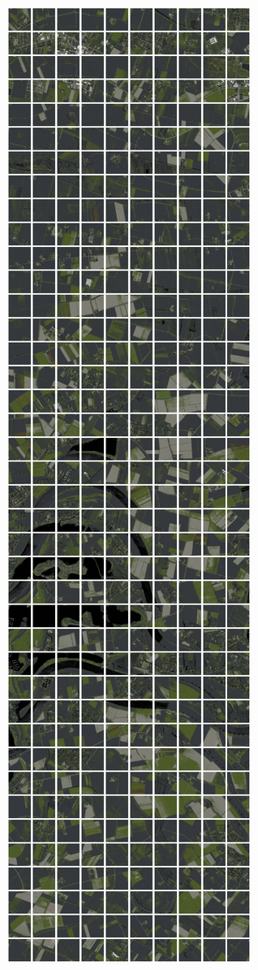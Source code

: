 <html>
<div>
<img src="https://github.com/HakkaTjakka/NL_TILE_MAP/blob/main/18/623/-1039/r.6230.-10390.png" height="44" width="44">
<img src="https://github.com/HakkaTjakka/NL_TILE_MAP/blob/main/18/623/-1039/r.6231.-10390.png" height="44" width="44">
<img src="https://github.com/HakkaTjakka/NL_TILE_MAP/blob/main/18/623/-1039/r.6232.-10390.png" height="44" width="44">
<img src="https://github.com/HakkaTjakka/NL_TILE_MAP/blob/main/18/623/-1039/r.6233.-10390.png" height="44" width="44">
<img src="https://github.com/HakkaTjakka/NL_TILE_MAP/blob/main/18/623/-1039/r.6234.-10390.png" height="44" width="44">
<img src="https://github.com/HakkaTjakka/NL_TILE_MAP/blob/main/18/623/-1039/r.6235.-10390.png" height="44" width="44">
<img src="https://github.com/HakkaTjakka/NL_TILE_MAP/blob/main/18/623/-1039/r.6236.-10390.png" height="44" width="44">
<img src="https://github.com/HakkaTjakka/NL_TILE_MAP/blob/main/18/623/-1039/r.6237.-10390.png" height="44" width="44">
<img src="https://github.com/HakkaTjakka/NL_TILE_MAP/blob/main/18/623/-1039/r.6238.-10390.png" height="44" width="44">
<img src="https://github.com/HakkaTjakka/NL_TILE_MAP/blob/main/18/623/-1039/r.6239.-10390.png" height="44" width="44">
<img src="https://github.com/HakkaTjakka/NL_TILE_MAP/blob/main/18/624/-1039/r.6240.-10390.png" height="44" width="44">
<img src="https://github.com/HakkaTjakka/NL_TILE_MAP/blob/main/18/624/-1039/r.6241.-10390.png" height="44" width="44">
<img src="https://github.com/HakkaTjakka/NL_TILE_MAP/blob/main/18/624/-1039/r.6242.-10390.png" height="44" width="44">
<img src="https://github.com/HakkaTjakka/NL_TILE_MAP/blob/main/18/624/-1039/r.6243.-10390.png" height="44" width="44">
<img src="https://github.com/HakkaTjakka/NL_TILE_MAP/blob/main/18/624/-1039/r.6244.-10390.png" height="44" width="44">
<img src="https://github.com/HakkaTjakka/NL_TILE_MAP/blob/main/18/624/-1039/r.6245.-10390.png" height="44" width="44">
<img src="https://github.com/HakkaTjakka/NL_TILE_MAP/blob/main/18/624/-1039/r.6246.-10390.png" height="44" width="44">
<img src="https://github.com/HakkaTjakka/NL_TILE_MAP/blob/main/18/624/-1039/r.6247.-10390.png" height="44" width="44">
<img src="https://github.com/HakkaTjakka/NL_TILE_MAP/blob/main/18/624/-1039/r.6248.-10390.png" height="44" width="44">
<img src="https://github.com/HakkaTjakka/NL_TILE_MAP/blob/main/18/624/-1039/r.6249.-10390.png" height="44" width="44">
<br>
<img src="https://github.com/HakkaTjakka/NL_TILE_MAP/blob/main/18/623/-1039/r.6230.-10389.png" height="44" width="44">
<img src="https://github.com/HakkaTjakka/NL_TILE_MAP/blob/main/18/623/-1039/r.6231.-10389.png" height="44" width="44">
<img src="https://github.com/HakkaTjakka/NL_TILE_MAP/blob/main/18/623/-1039/r.6232.-10389.png" height="44" width="44">
<img src="https://github.com/HakkaTjakka/NL_TILE_MAP/blob/main/18/623/-1039/r.6233.-10389.png" height="44" width="44">
<img src="https://github.com/HakkaTjakka/NL_TILE_MAP/blob/main/18/623/-1039/r.6234.-10389.png" height="44" width="44">
<img src="https://github.com/HakkaTjakka/NL_TILE_MAP/blob/main/18/623/-1039/r.6235.-10389.png" height="44" width="44">
<img src="https://github.com/HakkaTjakka/NL_TILE_MAP/blob/main/18/623/-1039/r.6236.-10389.png" height="44" width="44">
<img src="https://github.com/HakkaTjakka/NL_TILE_MAP/blob/main/18/623/-1039/r.6237.-10389.png" height="44" width="44">
<img src="https://github.com/HakkaTjakka/NL_TILE_MAP/blob/main/18/623/-1039/r.6238.-10389.png" height="44" width="44">
<img src="https://github.com/HakkaTjakka/NL_TILE_MAP/blob/main/18/623/-1039/r.6239.-10389.png" height="44" width="44">
<img src="https://github.com/HakkaTjakka/NL_TILE_MAP/blob/main/18/624/-1039/r.6240.-10389.png" height="44" width="44">
<img src="https://github.com/HakkaTjakka/NL_TILE_MAP/blob/main/18/624/-1039/r.6241.-10389.png" height="44" width="44">
<img src="https://github.com/HakkaTjakka/NL_TILE_MAP/blob/main/18/624/-1039/r.6242.-10389.png" height="44" width="44">
<img src="https://github.com/HakkaTjakka/NL_TILE_MAP/blob/main/18/624/-1039/r.6243.-10389.png" height="44" width="44">
<img src="https://github.com/HakkaTjakka/NL_TILE_MAP/blob/main/18/624/-1039/r.6244.-10389.png" height="44" width="44">
<img src="https://github.com/HakkaTjakka/NL_TILE_MAP/blob/main/18/624/-1039/r.6245.-10389.png" height="44" width="44">
<img src="https://github.com/HakkaTjakka/NL_TILE_MAP/blob/main/18/624/-1039/r.6246.-10389.png" height="44" width="44">
<img src="https://github.com/HakkaTjakka/NL_TILE_MAP/blob/main/18/624/-1039/r.6247.-10389.png" height="44" width="44">
<img src="https://github.com/HakkaTjakka/NL_TILE_MAP/blob/main/18/624/-1039/r.6248.-10389.png" height="44" width="44">
<img src="https://github.com/HakkaTjakka/NL_TILE_MAP/blob/main/18/624/-1039/r.6249.-10389.png" height="44" width="44">
<br>
<img src="https://github.com/HakkaTjakka/NL_TILE_MAP/blob/main/18/623/-1039/r.6230.-10388.png" height="44" width="44">
<img src="https://github.com/HakkaTjakka/NL_TILE_MAP/blob/main/18/623/-1039/r.6231.-10388.png" height="44" width="44">
<img src="https://github.com/HakkaTjakka/NL_TILE_MAP/blob/main/18/623/-1039/r.6232.-10388.png" height="44" width="44">
<img src="https://github.com/HakkaTjakka/NL_TILE_MAP/blob/main/18/623/-1039/r.6233.-10388.png" height="44" width="44">
<img src="https://github.com/HakkaTjakka/NL_TILE_MAP/blob/main/18/623/-1039/r.6234.-10388.png" height="44" width="44">
<img src="https://github.com/HakkaTjakka/NL_TILE_MAP/blob/main/18/623/-1039/r.6235.-10388.png" height="44" width="44">
<img src="https://github.com/HakkaTjakka/NL_TILE_MAP/blob/main/18/623/-1039/r.6236.-10388.png" height="44" width="44">
<img src="https://github.com/HakkaTjakka/NL_TILE_MAP/blob/main/18/623/-1039/r.6237.-10388.png" height="44" width="44">
<img src="https://github.com/HakkaTjakka/NL_TILE_MAP/blob/main/18/623/-1039/r.6238.-10388.png" height="44" width="44">
<img src="https://github.com/HakkaTjakka/NL_TILE_MAP/blob/main/18/623/-1039/r.6239.-10388.png" height="44" width="44">
<img src="https://github.com/HakkaTjakka/NL_TILE_MAP/blob/main/18/624/-1039/r.6240.-10388.png" height="44" width="44">
<img src="https://github.com/HakkaTjakka/NL_TILE_MAP/blob/main/18/624/-1039/r.6241.-10388.png" height="44" width="44">
<img src="https://github.com/HakkaTjakka/NL_TILE_MAP/blob/main/18/624/-1039/r.6242.-10388.png" height="44" width="44">
<img src="https://github.com/HakkaTjakka/NL_TILE_MAP/blob/main/18/624/-1039/r.6243.-10388.png" height="44" width="44">
<img src="https://github.com/HakkaTjakka/NL_TILE_MAP/blob/main/18/624/-1039/r.6244.-10388.png" height="44" width="44">
<img src="https://github.com/HakkaTjakka/NL_TILE_MAP/blob/main/18/624/-1039/r.6245.-10388.png" height="44" width="44">
<img src="https://github.com/HakkaTjakka/NL_TILE_MAP/blob/main/18/624/-1039/r.6246.-10388.png" height="44" width="44">
<img src="https://github.com/HakkaTjakka/NL_TILE_MAP/blob/main/18/624/-1039/r.6247.-10388.png" height="44" width="44">
<img src="https://github.com/HakkaTjakka/NL_TILE_MAP/blob/main/18/624/-1039/r.6248.-10388.png" height="44" width="44">
<img src="https://github.com/HakkaTjakka/NL_TILE_MAP/blob/main/18/624/-1039/r.6249.-10388.png" height="44" width="44">
<br>
<img src="https://github.com/HakkaTjakka/NL_TILE_MAP/blob/main/18/623/-1039/r.6230.-10387.png" height="44" width="44">
<img src="https://github.com/HakkaTjakka/NL_TILE_MAP/blob/main/18/623/-1039/r.6231.-10387.png" height="44" width="44">
<img src="https://github.com/HakkaTjakka/NL_TILE_MAP/blob/main/18/623/-1039/r.6232.-10387.png" height="44" width="44">
<img src="https://github.com/HakkaTjakka/NL_TILE_MAP/blob/main/18/623/-1039/r.6233.-10387.png" height="44" width="44">
<img src="https://github.com/HakkaTjakka/NL_TILE_MAP/blob/main/18/623/-1039/r.6234.-10387.png" height="44" width="44">
<img src="https://github.com/HakkaTjakka/NL_TILE_MAP/blob/main/18/623/-1039/r.6235.-10387.png" height="44" width="44">
<img src="https://github.com/HakkaTjakka/NL_TILE_MAP/blob/main/18/623/-1039/r.6236.-10387.png" height="44" width="44">
<img src="https://github.com/HakkaTjakka/NL_TILE_MAP/blob/main/18/623/-1039/r.6237.-10387.png" height="44" width="44">
<img src="https://github.com/HakkaTjakka/NL_TILE_MAP/blob/main/18/623/-1039/r.6238.-10387.png" height="44" width="44">
<img src="https://github.com/HakkaTjakka/NL_TILE_MAP/blob/main/18/623/-1039/r.6239.-10387.png" height="44" width="44">
<img src="https://github.com/HakkaTjakka/NL_TILE_MAP/blob/main/18/624/-1039/r.6240.-10387.png" height="44" width="44">
<img src="https://github.com/HakkaTjakka/NL_TILE_MAP/blob/main/18/624/-1039/r.6241.-10387.png" height="44" width="44">
<img src="https://github.com/HakkaTjakka/NL_TILE_MAP/blob/main/18/624/-1039/r.6242.-10387.png" height="44" width="44">
<img src="https://github.com/HakkaTjakka/NL_TILE_MAP/blob/main/18/624/-1039/r.6243.-10387.png" height="44" width="44">
<img src="https://github.com/HakkaTjakka/NL_TILE_MAP/blob/main/18/624/-1039/r.6244.-10387.png" height="44" width="44">
<img src="https://github.com/HakkaTjakka/NL_TILE_MAP/blob/main/18/624/-1039/r.6245.-10387.png" height="44" width="44">
<img src="https://github.com/HakkaTjakka/NL_TILE_MAP/blob/main/18/624/-1039/r.6246.-10387.png" height="44" width="44">
<img src="https://github.com/HakkaTjakka/NL_TILE_MAP/blob/main/18/624/-1039/r.6247.-10387.png" height="44" width="44">
<img src="https://github.com/HakkaTjakka/NL_TILE_MAP/blob/main/18/624/-1039/r.6248.-10387.png" height="44" width="44">
<img src="https://github.com/HakkaTjakka/NL_TILE_MAP/blob/main/18/624/-1039/r.6249.-10387.png" height="44" width="44">
<br>
<img src="https://github.com/HakkaTjakka/NL_TILE_MAP/blob/main/18/623/-1039/r.6230.-10386.png" height="44" width="44">
<img src="https://github.com/HakkaTjakka/NL_TILE_MAP/blob/main/18/623/-1039/r.6231.-10386.png" height="44" width="44">
<img src="https://github.com/HakkaTjakka/NL_TILE_MAP/blob/main/18/623/-1039/r.6232.-10386.png" height="44" width="44">
<img src="https://github.com/HakkaTjakka/NL_TILE_MAP/blob/main/18/623/-1039/r.6233.-10386.png" height="44" width="44">
<img src="https://github.com/HakkaTjakka/NL_TILE_MAP/blob/main/18/623/-1039/r.6234.-10386.png" height="44" width="44">
<img src="https://github.com/HakkaTjakka/NL_TILE_MAP/blob/main/18/623/-1039/r.6235.-10386.png" height="44" width="44">
<img src="https://github.com/HakkaTjakka/NL_TILE_MAP/blob/main/18/623/-1039/r.6236.-10386.png" height="44" width="44">
<img src="https://github.com/HakkaTjakka/NL_TILE_MAP/blob/main/18/623/-1039/r.6237.-10386.png" height="44" width="44">
<img src="https://github.com/HakkaTjakka/NL_TILE_MAP/blob/main/18/623/-1039/r.6238.-10386.png" height="44" width="44">
<img src="https://github.com/HakkaTjakka/NL_TILE_MAP/blob/main/18/623/-1039/r.6239.-10386.png" height="44" width="44">
<img src="https://github.com/HakkaTjakka/NL_TILE_MAP/blob/main/18/624/-1039/r.6240.-10386.png" height="44" width="44">
<img src="https://github.com/HakkaTjakka/NL_TILE_MAP/blob/main/18/624/-1039/r.6241.-10386.png" height="44" width="44">
<img src="https://github.com/HakkaTjakka/NL_TILE_MAP/blob/main/18/624/-1039/r.6242.-10386.png" height="44" width="44">
<img src="https://github.com/HakkaTjakka/NL_TILE_MAP/blob/main/18/624/-1039/r.6243.-10386.png" height="44" width="44">
<img src="https://github.com/HakkaTjakka/NL_TILE_MAP/blob/main/18/624/-1039/r.6244.-10386.png" height="44" width="44">
<img src="https://github.com/HakkaTjakka/NL_TILE_MAP/blob/main/18/624/-1039/r.6245.-10386.png" height="44" width="44">
<img src="https://github.com/HakkaTjakka/NL_TILE_MAP/blob/main/18/624/-1039/r.6246.-10386.png" height="44" width="44">
<img src="https://github.com/HakkaTjakka/NL_TILE_MAP/blob/main/18/624/-1039/r.6247.-10386.png" height="44" width="44">
<img src="https://github.com/HakkaTjakka/NL_TILE_MAP/blob/main/18/624/-1039/r.6248.-10386.png" height="44" width="44">
<img src="https://github.com/HakkaTjakka/NL_TILE_MAP/blob/main/18/624/-1039/r.6249.-10386.png" height="44" width="44">
<br>
<img src="https://github.com/HakkaTjakka/NL_TILE_MAP/blob/main/18/623/-1039/r.6230.-10385.png" height="44" width="44">
<img src="https://github.com/HakkaTjakka/NL_TILE_MAP/blob/main/18/623/-1039/r.6231.-10385.png" height="44" width="44">
<img src="https://github.com/HakkaTjakka/NL_TILE_MAP/blob/main/18/623/-1039/r.6232.-10385.png" height="44" width="44">
<img src="https://github.com/HakkaTjakka/NL_TILE_MAP/blob/main/18/623/-1039/r.6233.-10385.png" height="44" width="44">
<img src="https://github.com/HakkaTjakka/NL_TILE_MAP/blob/main/18/623/-1039/r.6234.-10385.png" height="44" width="44">
<img src="https://github.com/HakkaTjakka/NL_TILE_MAP/blob/main/18/623/-1039/r.6235.-10385.png" height="44" width="44">
<img src="https://github.com/HakkaTjakka/NL_TILE_MAP/blob/main/18/623/-1039/r.6236.-10385.png" height="44" width="44">
<img src="https://github.com/HakkaTjakka/NL_TILE_MAP/blob/main/18/623/-1039/r.6237.-10385.png" height="44" width="44">
<img src="https://github.com/HakkaTjakka/NL_TILE_MAP/blob/main/18/623/-1039/r.6238.-10385.png" height="44" width="44">
<img src="https://github.com/HakkaTjakka/NL_TILE_MAP/blob/main/18/623/-1039/r.6239.-10385.png" height="44" width="44">
<img src="https://github.com/HakkaTjakka/NL_TILE_MAP/blob/main/18/624/-1039/r.6240.-10385.png" height="44" width="44">
<img src="https://github.com/HakkaTjakka/NL_TILE_MAP/blob/main/18/624/-1039/r.6241.-10385.png" height="44" width="44">
<img src="https://github.com/HakkaTjakka/NL_TILE_MAP/blob/main/18/624/-1039/r.6242.-10385.png" height="44" width="44">
<img src="https://github.com/HakkaTjakka/NL_TILE_MAP/blob/main/18/624/-1039/r.6243.-10385.png" height="44" width="44">
<img src="https://github.com/HakkaTjakka/NL_TILE_MAP/blob/main/18/624/-1039/r.6244.-10385.png" height="44" width="44">
<img src="https://github.com/HakkaTjakka/NL_TILE_MAP/blob/main/18/624/-1039/r.6245.-10385.png" height="44" width="44">
<img src="https://github.com/HakkaTjakka/NL_TILE_MAP/blob/main/18/624/-1039/r.6246.-10385.png" height="44" width="44">
<img src="https://github.com/HakkaTjakka/NL_TILE_MAP/blob/main/18/624/-1039/r.6247.-10385.png" height="44" width="44">
<img src="https://github.com/HakkaTjakka/NL_TILE_MAP/blob/main/18/624/-1039/r.6248.-10385.png" height="44" width="44">
<img src="https://github.com/HakkaTjakka/NL_TILE_MAP/blob/main/18/624/-1039/r.6249.-10385.png" height="44" width="44">
<br>
<img src="https://github.com/HakkaTjakka/NL_TILE_MAP/blob/main/18/623/-1039/r.6230.-10384.png" height="44" width="44">
<img src="https://github.com/HakkaTjakka/NL_TILE_MAP/blob/main/18/623/-1039/r.6231.-10384.png" height="44" width="44">
<img src="https://github.com/HakkaTjakka/NL_TILE_MAP/blob/main/18/623/-1039/r.6232.-10384.png" height="44" width="44">
<img src="https://github.com/HakkaTjakka/NL_TILE_MAP/blob/main/18/623/-1039/r.6233.-10384.png" height="44" width="44">
<img src="https://github.com/HakkaTjakka/NL_TILE_MAP/blob/main/18/623/-1039/r.6234.-10384.png" height="44" width="44">
<img src="https://github.com/HakkaTjakka/NL_TILE_MAP/blob/main/18/623/-1039/r.6235.-10384.png" height="44" width="44">
<img src="https://github.com/HakkaTjakka/NL_TILE_MAP/blob/main/18/623/-1039/r.6236.-10384.png" height="44" width="44">
<img src="https://github.com/HakkaTjakka/NL_TILE_MAP/blob/main/18/623/-1039/r.6237.-10384.png" height="44" width="44">
<img src="https://github.com/HakkaTjakka/NL_TILE_MAP/blob/main/18/623/-1039/r.6238.-10384.png" height="44" width="44">
<img src="https://github.com/HakkaTjakka/NL_TILE_MAP/blob/main/18/623/-1039/r.6239.-10384.png" height="44" width="44">
<img src="https://github.com/HakkaTjakka/NL_TILE_MAP/blob/main/18/624/-1039/r.6240.-10384.png" height="44" width="44">
<img src="https://github.com/HakkaTjakka/NL_TILE_MAP/blob/main/18/624/-1039/r.6241.-10384.png" height="44" width="44">
<img src="https://github.com/HakkaTjakka/NL_TILE_MAP/blob/main/18/624/-1039/r.6242.-10384.png" height="44" width="44">
<img src="https://github.com/HakkaTjakka/NL_TILE_MAP/blob/main/18/624/-1039/r.6243.-10384.png" height="44" width="44">
<img src="https://github.com/HakkaTjakka/NL_TILE_MAP/blob/main/18/624/-1039/r.6244.-10384.png" height="44" width="44">
<img src="https://github.com/HakkaTjakka/NL_TILE_MAP/blob/main/18/624/-1039/r.6245.-10384.png" height="44" width="44">
<img src="https://github.com/HakkaTjakka/NL_TILE_MAP/blob/main/18/624/-1039/r.6246.-10384.png" height="44" width="44">
<img src="https://github.com/HakkaTjakka/NL_TILE_MAP/blob/main/18/624/-1039/r.6247.-10384.png" height="44" width="44">
<img src="https://github.com/HakkaTjakka/NL_TILE_MAP/blob/main/18/624/-1039/r.6248.-10384.png" height="44" width="44">
<img src="https://github.com/HakkaTjakka/NL_TILE_MAP/blob/main/18/624/-1039/r.6249.-10384.png" height="44" width="44">
<br>
<img src="https://github.com/HakkaTjakka/NL_TILE_MAP/blob/main/18/623/-1039/r.6230.-10383.png" height="44" width="44">
<img src="https://github.com/HakkaTjakka/NL_TILE_MAP/blob/main/18/623/-1039/r.6231.-10383.png" height="44" width="44">
<img src="https://github.com/HakkaTjakka/NL_TILE_MAP/blob/main/18/623/-1039/r.6232.-10383.png" height="44" width="44">
<img src="https://github.com/HakkaTjakka/NL_TILE_MAP/blob/main/18/623/-1039/r.6233.-10383.png" height="44" width="44">
<img src="https://github.com/HakkaTjakka/NL_TILE_MAP/blob/main/18/623/-1039/r.6234.-10383.png" height="44" width="44">
<img src="https://github.com/HakkaTjakka/NL_TILE_MAP/blob/main/18/623/-1039/r.6235.-10383.png" height="44" width="44">
<img src="https://github.com/HakkaTjakka/NL_TILE_MAP/blob/main/18/623/-1039/r.6236.-10383.png" height="44" width="44">
<img src="https://github.com/HakkaTjakka/NL_TILE_MAP/blob/main/18/623/-1039/r.6237.-10383.png" height="44" width="44">
<img src="https://github.com/HakkaTjakka/NL_TILE_MAP/blob/main/18/623/-1039/r.6238.-10383.png" height="44" width="44">
<img src="https://github.com/HakkaTjakka/NL_TILE_MAP/blob/main/18/623/-1039/r.6239.-10383.png" height="44" width="44">
<img src="https://github.com/HakkaTjakka/NL_TILE_MAP/blob/main/18/624/-1039/r.6240.-10383.png" height="44" width="44">
<img src="https://github.com/HakkaTjakka/NL_TILE_MAP/blob/main/18/624/-1039/r.6241.-10383.png" height="44" width="44">
<img src="https://github.com/HakkaTjakka/NL_TILE_MAP/blob/main/18/624/-1039/r.6242.-10383.png" height="44" width="44">
<img src="https://github.com/HakkaTjakka/NL_TILE_MAP/blob/main/18/624/-1039/r.6243.-10383.png" height="44" width="44">
<img src="https://github.com/HakkaTjakka/NL_TILE_MAP/blob/main/18/624/-1039/r.6244.-10383.png" height="44" width="44">
<img src="https://github.com/HakkaTjakka/NL_TILE_MAP/blob/main/18/624/-1039/r.6245.-10383.png" height="44" width="44">
<img src="https://github.com/HakkaTjakka/NL_TILE_MAP/blob/main/18/624/-1039/r.6246.-10383.png" height="44" width="44">
<img src="https://github.com/HakkaTjakka/NL_TILE_MAP/blob/main/18/624/-1039/r.6247.-10383.png" height="44" width="44">
<img src="https://github.com/HakkaTjakka/NL_TILE_MAP/blob/main/18/624/-1039/r.6248.-10383.png" height="44" width="44">
<img src="https://github.com/HakkaTjakka/NL_TILE_MAP/blob/main/18/624/-1039/r.6249.-10383.png" height="44" width="44">
<br>
<img src="https://github.com/HakkaTjakka/NL_TILE_MAP/blob/main/18/623/-1039/r.6230.-10382.png" height="44" width="44">
<img src="https://github.com/HakkaTjakka/NL_TILE_MAP/blob/main/18/623/-1039/r.6231.-10382.png" height="44" width="44">
<img src="https://github.com/HakkaTjakka/NL_TILE_MAP/blob/main/18/623/-1039/r.6232.-10382.png" height="44" width="44">
<img src="https://github.com/HakkaTjakka/NL_TILE_MAP/blob/main/18/623/-1039/r.6233.-10382.png" height="44" width="44">
<img src="https://github.com/HakkaTjakka/NL_TILE_MAP/blob/main/18/623/-1039/r.6234.-10382.png" height="44" width="44">
<img src="https://github.com/HakkaTjakka/NL_TILE_MAP/blob/main/18/623/-1039/r.6235.-10382.png" height="44" width="44">
<img src="https://github.com/HakkaTjakka/NL_TILE_MAP/blob/main/18/623/-1039/r.6236.-10382.png" height="44" width="44">
<img src="https://github.com/HakkaTjakka/NL_TILE_MAP/blob/main/18/623/-1039/r.6237.-10382.png" height="44" width="44">
<img src="https://github.com/HakkaTjakka/NL_TILE_MAP/blob/main/18/623/-1039/r.6238.-10382.png" height="44" width="44">
<img src="https://github.com/HakkaTjakka/NL_TILE_MAP/blob/main/18/623/-1039/r.6239.-10382.png" height="44" width="44">
<img src="https://github.com/HakkaTjakka/NL_TILE_MAP/blob/main/18/624/-1039/r.6240.-10382.png" height="44" width="44">
<img src="https://github.com/HakkaTjakka/NL_TILE_MAP/blob/main/18/624/-1039/r.6241.-10382.png" height="44" width="44">
<img src="https://github.com/HakkaTjakka/NL_TILE_MAP/blob/main/18/624/-1039/r.6242.-10382.png" height="44" width="44">
<img src="https://github.com/HakkaTjakka/NL_TILE_MAP/blob/main/18/624/-1039/r.6243.-10382.png" height="44" width="44">
<img src="https://github.com/HakkaTjakka/NL_TILE_MAP/blob/main/18/624/-1039/r.6244.-10382.png" height="44" width="44">
<img src="https://github.com/HakkaTjakka/NL_TILE_MAP/blob/main/18/624/-1039/r.6245.-10382.png" height="44" width="44">
<img src="https://github.com/HakkaTjakka/NL_TILE_MAP/blob/main/18/624/-1039/r.6246.-10382.png" height="44" width="44">
<img src="https://github.com/HakkaTjakka/NL_TILE_MAP/blob/main/18/624/-1039/r.6247.-10382.png" height="44" width="44">
<img src="https://github.com/HakkaTjakka/NL_TILE_MAP/blob/main/18/624/-1039/r.6248.-10382.png" height="44" width="44">
<img src="https://github.com/HakkaTjakka/NL_TILE_MAP/blob/main/18/624/-1039/r.6249.-10382.png" height="44" width="44">
<br>
<img src="https://github.com/HakkaTjakka/NL_TILE_MAP/blob/main/18/623/-1039/r.6230.-10381.png" height="44" width="44">
<img src="https://github.com/HakkaTjakka/NL_TILE_MAP/blob/main/18/623/-1039/r.6231.-10381.png" height="44" width="44">
<img src="https://github.com/HakkaTjakka/NL_TILE_MAP/blob/main/18/623/-1039/r.6232.-10381.png" height="44" width="44">
<img src="https://github.com/HakkaTjakka/NL_TILE_MAP/blob/main/18/623/-1039/r.6233.-10381.png" height="44" width="44">
<img src="https://github.com/HakkaTjakka/NL_TILE_MAP/blob/main/18/623/-1039/r.6234.-10381.png" height="44" width="44">
<img src="https://github.com/HakkaTjakka/NL_TILE_MAP/blob/main/18/623/-1039/r.6235.-10381.png" height="44" width="44">
<img src="https://github.com/HakkaTjakka/NL_TILE_MAP/blob/main/18/623/-1039/r.6236.-10381.png" height="44" width="44">
<img src="https://github.com/HakkaTjakka/NL_TILE_MAP/blob/main/18/623/-1039/r.6237.-10381.png" height="44" width="44">
<img src="https://github.com/HakkaTjakka/NL_TILE_MAP/blob/main/18/623/-1039/r.6238.-10381.png" height="44" width="44">
<img src="https://github.com/HakkaTjakka/NL_TILE_MAP/blob/main/18/623/-1039/r.6239.-10381.png" height="44" width="44">
<img src="https://github.com/HakkaTjakka/NL_TILE_MAP/blob/main/18/624/-1039/r.6240.-10381.png" height="44" width="44">
<img src="https://github.com/HakkaTjakka/NL_TILE_MAP/blob/main/18/624/-1039/r.6241.-10381.png" height="44" width="44">
<img src="https://github.com/HakkaTjakka/NL_TILE_MAP/blob/main/18/624/-1039/r.6242.-10381.png" height="44" width="44">
<img src="https://github.com/HakkaTjakka/NL_TILE_MAP/blob/main/18/624/-1039/r.6243.-10381.png" height="44" width="44">
<img src="https://github.com/HakkaTjakka/NL_TILE_MAP/blob/main/18/624/-1039/r.6244.-10381.png" height="44" width="44">
<img src="https://github.com/HakkaTjakka/NL_TILE_MAP/blob/main/18/624/-1039/r.6245.-10381.png" height="44" width="44">
<img src="https://github.com/HakkaTjakka/NL_TILE_MAP/blob/main/18/624/-1039/r.6246.-10381.png" height="44" width="44">
<img src="https://github.com/HakkaTjakka/NL_TILE_MAP/blob/main/18/624/-1039/r.6247.-10381.png" height="44" width="44">
<img src="https://github.com/HakkaTjakka/NL_TILE_MAP/blob/main/18/624/-1039/r.6248.-10381.png" height="44" width="44">
<img src="https://github.com/HakkaTjakka/NL_TILE_MAP/blob/main/18/624/-1039/r.6249.-10381.png" height="44" width="44">
<br>
<img src="https://github.com/HakkaTjakka/NL_TILE_MAP/blob/main/18/623/-1038/r.6230.-10380.png" height="44" width="44">
<img src="https://github.com/HakkaTjakka/NL_TILE_MAP/blob/main/18/623/-1038/r.6231.-10380.png" height="44" width="44">
<img src="https://github.com/HakkaTjakka/NL_TILE_MAP/blob/main/18/623/-1038/r.6232.-10380.png" height="44" width="44">
<img src="https://github.com/HakkaTjakka/NL_TILE_MAP/blob/main/18/623/-1038/r.6233.-10380.png" height="44" width="44">
<img src="https://github.com/HakkaTjakka/NL_TILE_MAP/blob/main/18/623/-1038/r.6234.-10380.png" height="44" width="44">
<img src="https://github.com/HakkaTjakka/NL_TILE_MAP/blob/main/18/623/-1038/r.6235.-10380.png" height="44" width="44">
<img src="https://github.com/HakkaTjakka/NL_TILE_MAP/blob/main/18/623/-1038/r.6236.-10380.png" height="44" width="44">
<img src="https://github.com/HakkaTjakka/NL_TILE_MAP/blob/main/18/623/-1038/r.6237.-10380.png" height="44" width="44">
<img src="https://github.com/HakkaTjakka/NL_TILE_MAP/blob/main/18/623/-1038/r.6238.-10380.png" height="44" width="44">
<img src="https://github.com/HakkaTjakka/NL_TILE_MAP/blob/main/18/623/-1038/r.6239.-10380.png" height="44" width="44">
<img src="https://github.com/HakkaTjakka/NL_TILE_MAP/blob/main/18/624/-1038/r.6240.-10380.png" height="44" width="44">
<img src="https://github.com/HakkaTjakka/NL_TILE_MAP/blob/main/18/624/-1038/r.6241.-10380.png" height="44" width="44">
<img src="https://github.com/HakkaTjakka/NL_TILE_MAP/blob/main/18/624/-1038/r.6242.-10380.png" height="44" width="44">
<img src="https://github.com/HakkaTjakka/NL_TILE_MAP/blob/main/18/624/-1038/r.6243.-10380.png" height="44" width="44">
<img src="https://github.com/HakkaTjakka/NL_TILE_MAP/blob/main/18/624/-1038/r.6244.-10380.png" height="44" width="44">
<img src="https://github.com/HakkaTjakka/NL_TILE_MAP/blob/main/18/624/-1038/r.6245.-10380.png" height="44" width="44">
<img src="https://github.com/HakkaTjakka/NL_TILE_MAP/blob/main/18/624/-1038/r.6246.-10380.png" height="44" width="44">
<img src="https://github.com/HakkaTjakka/NL_TILE_MAP/blob/main/18/624/-1038/r.6247.-10380.png" height="44" width="44">
<img src="https://github.com/HakkaTjakka/NL_TILE_MAP/blob/main/18/624/-1038/r.6248.-10380.png" height="44" width="44">
<img src="https://github.com/HakkaTjakka/NL_TILE_MAP/blob/main/18/624/-1038/r.6249.-10380.png" height="44" width="44">
<br>
<img src="https://github.com/HakkaTjakka/NL_TILE_MAP/blob/main/18/623/-1038/r.6230.-10379.png" height="44" width="44">
<img src="https://github.com/HakkaTjakka/NL_TILE_MAP/blob/main/18/623/-1038/r.6231.-10379.png" height="44" width="44">
<img src="https://github.com/HakkaTjakka/NL_TILE_MAP/blob/main/18/623/-1038/r.6232.-10379.png" height="44" width="44">
<img src="https://github.com/HakkaTjakka/NL_TILE_MAP/blob/main/18/623/-1038/r.6233.-10379.png" height="44" width="44">
<img src="https://github.com/HakkaTjakka/NL_TILE_MAP/blob/main/18/623/-1038/r.6234.-10379.png" height="44" width="44">
<img src="https://github.com/HakkaTjakka/NL_TILE_MAP/blob/main/18/623/-1038/r.6235.-10379.png" height="44" width="44">
<img src="https://github.com/HakkaTjakka/NL_TILE_MAP/blob/main/18/623/-1038/r.6236.-10379.png" height="44" width="44">
<img src="https://github.com/HakkaTjakka/NL_TILE_MAP/blob/main/18/623/-1038/r.6237.-10379.png" height="44" width="44">
<img src="https://github.com/HakkaTjakka/NL_TILE_MAP/blob/main/18/623/-1038/r.6238.-10379.png" height="44" width="44">
<img src="https://github.com/HakkaTjakka/NL_TILE_MAP/blob/main/18/623/-1038/r.6239.-10379.png" height="44" width="44">
<img src="https://github.com/HakkaTjakka/NL_TILE_MAP/blob/main/18/624/-1038/r.6240.-10379.png" height="44" width="44">
<img src="https://github.com/HakkaTjakka/NL_TILE_MAP/blob/main/18/624/-1038/r.6241.-10379.png" height="44" width="44">
<img src="https://github.com/HakkaTjakka/NL_TILE_MAP/blob/main/18/624/-1038/r.6242.-10379.png" height="44" width="44">
<img src="https://github.com/HakkaTjakka/NL_TILE_MAP/blob/main/18/624/-1038/r.6243.-10379.png" height="44" width="44">
<img src="https://github.com/HakkaTjakka/NL_TILE_MAP/blob/main/18/624/-1038/r.6244.-10379.png" height="44" width="44">
<img src="https://github.com/HakkaTjakka/NL_TILE_MAP/blob/main/18/624/-1038/r.6245.-10379.png" height="44" width="44">
<img src="https://github.com/HakkaTjakka/NL_TILE_MAP/blob/main/18/624/-1038/r.6246.-10379.png" height="44" width="44">
<img src="https://github.com/HakkaTjakka/NL_TILE_MAP/blob/main/18/624/-1038/r.6247.-10379.png" height="44" width="44">
<img src="https://github.com/HakkaTjakka/NL_TILE_MAP/blob/main/18/624/-1038/r.6248.-10379.png" height="44" width="44">
<img src="https://github.com/HakkaTjakka/NL_TILE_MAP/blob/main/18/624/-1038/r.6249.-10379.png" height="44" width="44">
<br>
<img src="https://github.com/HakkaTjakka/NL_TILE_MAP/blob/main/18/623/-1038/r.6230.-10378.png" height="44" width="44">
<img src="https://github.com/HakkaTjakka/NL_TILE_MAP/blob/main/18/623/-1038/r.6231.-10378.png" height="44" width="44">
<img src="https://github.com/HakkaTjakka/NL_TILE_MAP/blob/main/18/623/-1038/r.6232.-10378.png" height="44" width="44">
<img src="https://github.com/HakkaTjakka/NL_TILE_MAP/blob/main/18/623/-1038/r.6233.-10378.png" height="44" width="44">
<img src="https://github.com/HakkaTjakka/NL_TILE_MAP/blob/main/18/623/-1038/r.6234.-10378.png" height="44" width="44">
<img src="https://github.com/HakkaTjakka/NL_TILE_MAP/blob/main/18/623/-1038/r.6235.-10378.png" height="44" width="44">
<img src="https://github.com/HakkaTjakka/NL_TILE_MAP/blob/main/18/623/-1038/r.6236.-10378.png" height="44" width="44">
<img src="https://github.com/HakkaTjakka/NL_TILE_MAP/blob/main/18/623/-1038/r.6237.-10378.png" height="44" width="44">
<img src="https://github.com/HakkaTjakka/NL_TILE_MAP/blob/main/18/623/-1038/r.6238.-10378.png" height="44" width="44">
<img src="https://github.com/HakkaTjakka/NL_TILE_MAP/blob/main/18/623/-1038/r.6239.-10378.png" height="44" width="44">
<img src="https://github.com/HakkaTjakka/NL_TILE_MAP/blob/main/18/624/-1038/r.6240.-10378.png" height="44" width="44">
<img src="https://github.com/HakkaTjakka/NL_TILE_MAP/blob/main/18/624/-1038/r.6241.-10378.png" height="44" width="44">
<img src="https://github.com/HakkaTjakka/NL_TILE_MAP/blob/main/18/624/-1038/r.6242.-10378.png" height="44" width="44">
<img src="https://github.com/HakkaTjakka/NL_TILE_MAP/blob/main/18/624/-1038/r.6243.-10378.png" height="44" width="44">
<img src="https://github.com/HakkaTjakka/NL_TILE_MAP/blob/main/18/624/-1038/r.6244.-10378.png" height="44" width="44">
<img src="https://github.com/HakkaTjakka/NL_TILE_MAP/blob/main/18/624/-1038/r.6245.-10378.png" height="44" width="44">
<img src="https://github.com/HakkaTjakka/NL_TILE_MAP/blob/main/18/624/-1038/r.6246.-10378.png" height="44" width="44">
<img src="https://github.com/HakkaTjakka/NL_TILE_MAP/blob/main/18/624/-1038/r.6247.-10378.png" height="44" width="44">
<img src="https://github.com/HakkaTjakka/NL_TILE_MAP/blob/main/18/624/-1038/r.6248.-10378.png" height="44" width="44">
<img src="https://github.com/HakkaTjakka/NL_TILE_MAP/blob/main/18/624/-1038/r.6249.-10378.png" height="44" width="44">
<br>
<img src="https://github.com/HakkaTjakka/NL_TILE_MAP/blob/main/18/623/-1038/r.6230.-10377.png" height="44" width="44">
<img src="https://github.com/HakkaTjakka/NL_TILE_MAP/blob/main/18/623/-1038/r.6231.-10377.png" height="44" width="44">
<img src="https://github.com/HakkaTjakka/NL_TILE_MAP/blob/main/18/623/-1038/r.6232.-10377.png" height="44" width="44">
<img src="https://github.com/HakkaTjakka/NL_TILE_MAP/blob/main/18/623/-1038/r.6233.-10377.png" height="44" width="44">
<img src="https://github.com/HakkaTjakka/NL_TILE_MAP/blob/main/18/623/-1038/r.6234.-10377.png" height="44" width="44">
<img src="https://github.com/HakkaTjakka/NL_TILE_MAP/blob/main/18/623/-1038/r.6235.-10377.png" height="44" width="44">
<img src="https://github.com/HakkaTjakka/NL_TILE_MAP/blob/main/18/623/-1038/r.6236.-10377.png" height="44" width="44">
<img src="https://github.com/HakkaTjakka/NL_TILE_MAP/blob/main/18/623/-1038/r.6237.-10377.png" height="44" width="44">
<img src="https://github.com/HakkaTjakka/NL_TILE_MAP/blob/main/18/623/-1038/r.6238.-10377.png" height="44" width="44">
<img src="https://github.com/HakkaTjakka/NL_TILE_MAP/blob/main/18/623/-1038/r.6239.-10377.png" height="44" width="44">
<img src="https://github.com/HakkaTjakka/NL_TILE_MAP/blob/main/18/624/-1038/r.6240.-10377.png" height="44" width="44">
<img src="https://github.com/HakkaTjakka/NL_TILE_MAP/blob/main/18/624/-1038/r.6241.-10377.png" height="44" width="44">
<img src="https://github.com/HakkaTjakka/NL_TILE_MAP/blob/main/18/624/-1038/r.6242.-10377.png" height="44" width="44">
<img src="https://github.com/HakkaTjakka/NL_TILE_MAP/blob/main/18/624/-1038/r.6243.-10377.png" height="44" width="44">
<img src="https://github.com/HakkaTjakka/NL_TILE_MAP/blob/main/18/624/-1038/r.6244.-10377.png" height="44" width="44">
<img src="https://github.com/HakkaTjakka/NL_TILE_MAP/blob/main/18/624/-1038/r.6245.-10377.png" height="44" width="44">
<img src="https://github.com/HakkaTjakka/NL_TILE_MAP/blob/main/18/624/-1038/r.6246.-10377.png" height="44" width="44">
<img src="https://github.com/HakkaTjakka/NL_TILE_MAP/blob/main/18/624/-1038/r.6247.-10377.png" height="44" width="44">
<img src="https://github.com/HakkaTjakka/NL_TILE_MAP/blob/main/18/624/-1038/r.6248.-10377.png" height="44" width="44">
<img src="https://github.com/HakkaTjakka/NL_TILE_MAP/blob/main/18/624/-1038/r.6249.-10377.png" height="44" width="44">
<br>
<img src="https://github.com/HakkaTjakka/NL_TILE_MAP/blob/main/18/623/-1038/r.6230.-10376.png" height="44" width="44">
<img src="https://github.com/HakkaTjakka/NL_TILE_MAP/blob/main/18/623/-1038/r.6231.-10376.png" height="44" width="44">
<img src="https://github.com/HakkaTjakka/NL_TILE_MAP/blob/main/18/623/-1038/r.6232.-10376.png" height="44" width="44">
<img src="https://github.com/HakkaTjakka/NL_TILE_MAP/blob/main/18/623/-1038/r.6233.-10376.png" height="44" width="44">
<img src="https://github.com/HakkaTjakka/NL_TILE_MAP/blob/main/18/623/-1038/r.6234.-10376.png" height="44" width="44">
<img src="https://github.com/HakkaTjakka/NL_TILE_MAP/blob/main/18/623/-1038/r.6235.-10376.png" height="44" width="44">
<img src="https://github.com/HakkaTjakka/NL_TILE_MAP/blob/main/18/623/-1038/r.6236.-10376.png" height="44" width="44">
<img src="https://github.com/HakkaTjakka/NL_TILE_MAP/blob/main/18/623/-1038/r.6237.-10376.png" height="44" width="44">
<img src="https://github.com/HakkaTjakka/NL_TILE_MAP/blob/main/18/623/-1038/r.6238.-10376.png" height="44" width="44">
<img src="https://github.com/HakkaTjakka/NL_TILE_MAP/blob/main/18/623/-1038/r.6239.-10376.png" height="44" width="44">
<img src="https://github.com/HakkaTjakka/NL_TILE_MAP/blob/main/18/624/-1038/r.6240.-10376.png" height="44" width="44">
<img src="https://github.com/HakkaTjakka/NL_TILE_MAP/blob/main/18/624/-1038/r.6241.-10376.png" height="44" width="44">
<img src="https://github.com/HakkaTjakka/NL_TILE_MAP/blob/main/18/624/-1038/r.6242.-10376.png" height="44" width="44">
<img src="https://github.com/HakkaTjakka/NL_TILE_MAP/blob/main/18/624/-1038/r.6243.-10376.png" height="44" width="44">
<img src="https://github.com/HakkaTjakka/NL_TILE_MAP/blob/main/18/624/-1038/r.6244.-10376.png" height="44" width="44">
<img src="https://github.com/HakkaTjakka/NL_TILE_MAP/blob/main/18/624/-1038/r.6245.-10376.png" height="44" width="44">
<img src="https://github.com/HakkaTjakka/NL_TILE_MAP/blob/main/18/624/-1038/r.6246.-10376.png" height="44" width="44">
<img src="https://github.com/HakkaTjakka/NL_TILE_MAP/blob/main/18/624/-1038/r.6247.-10376.png" height="44" width="44">
<img src="https://github.com/HakkaTjakka/NL_TILE_MAP/blob/main/18/624/-1038/r.6248.-10376.png" height="44" width="44">
<img src="https://github.com/HakkaTjakka/NL_TILE_MAP/blob/main/18/624/-1038/r.6249.-10376.png" height="44" width="44">
<br>
<img src="https://github.com/HakkaTjakka/NL_TILE_MAP/blob/main/18/623/-1038/r.6230.-10375.png" height="44" width="44">
<img src="https://github.com/HakkaTjakka/NL_TILE_MAP/blob/main/18/623/-1038/r.6231.-10375.png" height="44" width="44">
<img src="https://github.com/HakkaTjakka/NL_TILE_MAP/blob/main/18/623/-1038/r.6232.-10375.png" height="44" width="44">
<img src="https://github.com/HakkaTjakka/NL_TILE_MAP/blob/main/18/623/-1038/r.6233.-10375.png" height="44" width="44">
<img src="https://github.com/HakkaTjakka/NL_TILE_MAP/blob/main/18/623/-1038/r.6234.-10375.png" height="44" width="44">
<img src="https://github.com/HakkaTjakka/NL_TILE_MAP/blob/main/18/623/-1038/r.6235.-10375.png" height="44" width="44">
<img src="https://github.com/HakkaTjakka/NL_TILE_MAP/blob/main/18/623/-1038/r.6236.-10375.png" height="44" width="44">
<img src="https://github.com/HakkaTjakka/NL_TILE_MAP/blob/main/18/623/-1038/r.6237.-10375.png" height="44" width="44">
<img src="https://github.com/HakkaTjakka/NL_TILE_MAP/blob/main/18/623/-1038/r.6238.-10375.png" height="44" width="44">
<img src="https://github.com/HakkaTjakka/NL_TILE_MAP/blob/main/18/623/-1038/r.6239.-10375.png" height="44" width="44">
<img src="https://github.com/HakkaTjakka/NL_TILE_MAP/blob/main/18/624/-1038/r.6240.-10375.png" height="44" width="44">
<img src="https://github.com/HakkaTjakka/NL_TILE_MAP/blob/main/18/624/-1038/r.6241.-10375.png" height="44" width="44">
<img src="https://github.com/HakkaTjakka/NL_TILE_MAP/blob/main/18/624/-1038/r.6242.-10375.png" height="44" width="44">
<img src="https://github.com/HakkaTjakka/NL_TILE_MAP/blob/main/18/624/-1038/r.6243.-10375.png" height="44" width="44">
<img src="https://github.com/HakkaTjakka/NL_TILE_MAP/blob/main/18/624/-1038/r.6244.-10375.png" height="44" width="44">
<img src="https://github.com/HakkaTjakka/NL_TILE_MAP/blob/main/18/624/-1038/r.6245.-10375.png" height="44" width="44">
<img src="https://github.com/HakkaTjakka/NL_TILE_MAP/blob/main/18/624/-1038/r.6246.-10375.png" height="44" width="44">
<img src="https://github.com/HakkaTjakka/NL_TILE_MAP/blob/main/18/624/-1038/r.6247.-10375.png" height="44" width="44">
<img src="https://github.com/HakkaTjakka/NL_TILE_MAP/blob/main/18/624/-1038/r.6248.-10375.png" height="44" width="44">
<img src="https://github.com/HakkaTjakka/NL_TILE_MAP/blob/main/18/624/-1038/r.6249.-10375.png" height="44" width="44">
<br>
<img src="https://github.com/HakkaTjakka/NL_TILE_MAP/blob/main/18/623/-1038/r.6230.-10374.png" height="44" width="44">
<img src="https://github.com/HakkaTjakka/NL_TILE_MAP/blob/main/18/623/-1038/r.6231.-10374.png" height="44" width="44">
<img src="https://github.com/HakkaTjakka/NL_TILE_MAP/blob/main/18/623/-1038/r.6232.-10374.png" height="44" width="44">
<img src="https://github.com/HakkaTjakka/NL_TILE_MAP/blob/main/18/623/-1038/r.6233.-10374.png" height="44" width="44">
<img src="https://github.com/HakkaTjakka/NL_TILE_MAP/blob/main/18/623/-1038/r.6234.-10374.png" height="44" width="44">
<img src="https://github.com/HakkaTjakka/NL_TILE_MAP/blob/main/18/623/-1038/r.6235.-10374.png" height="44" width="44">
<img src="https://github.com/HakkaTjakka/NL_TILE_MAP/blob/main/18/623/-1038/r.6236.-10374.png" height="44" width="44">
<img src="https://github.com/HakkaTjakka/NL_TILE_MAP/blob/main/18/623/-1038/r.6237.-10374.png" height="44" width="44">
<img src="https://github.com/HakkaTjakka/NL_TILE_MAP/blob/main/18/623/-1038/r.6238.-10374.png" height="44" width="44">
<img src="https://github.com/HakkaTjakka/NL_TILE_MAP/blob/main/18/623/-1038/r.6239.-10374.png" height="44" width="44">
<img src="https://github.com/HakkaTjakka/NL_TILE_MAP/blob/main/18/624/-1038/r.6240.-10374.png" height="44" width="44">
<img src="https://github.com/HakkaTjakka/NL_TILE_MAP/blob/main/18/624/-1038/r.6241.-10374.png" height="44" width="44">
<img src="https://github.com/HakkaTjakka/NL_TILE_MAP/blob/main/18/624/-1038/r.6242.-10374.png" height="44" width="44">
<img src="https://github.com/HakkaTjakka/NL_TILE_MAP/blob/main/18/624/-1038/r.6243.-10374.png" height="44" width="44">
<img src="https://github.com/HakkaTjakka/NL_TILE_MAP/blob/main/18/624/-1038/r.6244.-10374.png" height="44" width="44">
<img src="https://github.com/HakkaTjakka/NL_TILE_MAP/blob/main/18/624/-1038/r.6245.-10374.png" height="44" width="44">
<img src="https://github.com/HakkaTjakka/NL_TILE_MAP/blob/main/18/624/-1038/r.6246.-10374.png" height="44" width="44">
<img src="https://github.com/HakkaTjakka/NL_TILE_MAP/blob/main/18/624/-1038/r.6247.-10374.png" height="44" width="44">
<img src="https://github.com/HakkaTjakka/NL_TILE_MAP/blob/main/18/624/-1038/r.6248.-10374.png" height="44" width="44">
<img src="https://github.com/HakkaTjakka/NL_TILE_MAP/blob/main/18/624/-1038/r.6249.-10374.png" height="44" width="44">
<br>
<img src="https://github.com/HakkaTjakka/NL_TILE_MAP/blob/main/18/623/-1038/r.6230.-10373.png" height="44" width="44">
<img src="https://github.com/HakkaTjakka/NL_TILE_MAP/blob/main/18/623/-1038/r.6231.-10373.png" height="44" width="44">
<img src="https://github.com/HakkaTjakka/NL_TILE_MAP/blob/main/18/623/-1038/r.6232.-10373.png" height="44" width="44">
<img src="https://github.com/HakkaTjakka/NL_TILE_MAP/blob/main/18/623/-1038/r.6233.-10373.png" height="44" width="44">
<img src="https://github.com/HakkaTjakka/NL_TILE_MAP/blob/main/18/623/-1038/r.6234.-10373.png" height="44" width="44">
<img src="https://github.com/HakkaTjakka/NL_TILE_MAP/blob/main/18/623/-1038/r.6235.-10373.png" height="44" width="44">
<img src="https://github.com/HakkaTjakka/NL_TILE_MAP/blob/main/18/623/-1038/r.6236.-10373.png" height="44" width="44">
<img src="https://github.com/HakkaTjakka/NL_TILE_MAP/blob/main/18/623/-1038/r.6237.-10373.png" height="44" width="44">
<img src="https://github.com/HakkaTjakka/NL_TILE_MAP/blob/main/18/623/-1038/r.6238.-10373.png" height="44" width="44">
<img src="https://github.com/HakkaTjakka/NL_TILE_MAP/blob/main/18/623/-1038/r.6239.-10373.png" height="44" width="44">
<img src="https://github.com/HakkaTjakka/NL_TILE_MAP/blob/main/18/624/-1038/r.6240.-10373.png" height="44" width="44">
<img src="https://github.com/HakkaTjakka/NL_TILE_MAP/blob/main/18/624/-1038/r.6241.-10373.png" height="44" width="44">
<img src="https://github.com/HakkaTjakka/NL_TILE_MAP/blob/main/18/624/-1038/r.6242.-10373.png" height="44" width="44">
<img src="https://github.com/HakkaTjakka/NL_TILE_MAP/blob/main/18/624/-1038/r.6243.-10373.png" height="44" width="44">
<img src="https://github.com/HakkaTjakka/NL_TILE_MAP/blob/main/18/624/-1038/r.6244.-10373.png" height="44" width="44">
<img src="https://github.com/HakkaTjakka/NL_TILE_MAP/blob/main/18/624/-1038/r.6245.-10373.png" height="44" width="44">
<img src="https://github.com/HakkaTjakka/NL_TILE_MAP/blob/main/18/624/-1038/r.6246.-10373.png" height="44" width="44">
<img src="https://github.com/HakkaTjakka/NL_TILE_MAP/blob/main/18/624/-1038/r.6247.-10373.png" height="44" width="44">
<img src="https://github.com/HakkaTjakka/NL_TILE_MAP/blob/main/18/624/-1038/r.6248.-10373.png" height="44" width="44">
<img src="https://github.com/HakkaTjakka/NL_TILE_MAP/blob/main/18/624/-1038/r.6249.-10373.png" height="44" width="44">
<br>
<img src="https://github.com/HakkaTjakka/NL_TILE_MAP/blob/main/18/623/-1038/r.6230.-10372.png" height="44" width="44">
<img src="https://github.com/HakkaTjakka/NL_TILE_MAP/blob/main/18/623/-1038/r.6231.-10372.png" height="44" width="44">
<img src="https://github.com/HakkaTjakka/NL_TILE_MAP/blob/main/18/623/-1038/r.6232.-10372.png" height="44" width="44">
<img src="https://github.com/HakkaTjakka/NL_TILE_MAP/blob/main/18/623/-1038/r.6233.-10372.png" height="44" width="44">
<img src="https://github.com/HakkaTjakka/NL_TILE_MAP/blob/main/18/623/-1038/r.6234.-10372.png" height="44" width="44">
<img src="https://github.com/HakkaTjakka/NL_TILE_MAP/blob/main/18/623/-1038/r.6235.-10372.png" height="44" width="44">
<img src="https://github.com/HakkaTjakka/NL_TILE_MAP/blob/main/18/623/-1038/r.6236.-10372.png" height="44" width="44">
<img src="https://github.com/HakkaTjakka/NL_TILE_MAP/blob/main/18/623/-1038/r.6237.-10372.png" height="44" width="44">
<img src="https://github.com/HakkaTjakka/NL_TILE_MAP/blob/main/18/623/-1038/r.6238.-10372.png" height="44" width="44">
<img src="https://github.com/HakkaTjakka/NL_TILE_MAP/blob/main/18/623/-1038/r.6239.-10372.png" height="44" width="44">
<img src="https://github.com/HakkaTjakka/NL_TILE_MAP/blob/main/18/624/-1038/r.6240.-10372.png" height="44" width="44">
<img src="https://github.com/HakkaTjakka/NL_TILE_MAP/blob/main/18/624/-1038/r.6241.-10372.png" height="44" width="44">
<img src="https://github.com/HakkaTjakka/NL_TILE_MAP/blob/main/18/624/-1038/r.6242.-10372.png" height="44" width="44">
<img src="https://github.com/HakkaTjakka/NL_TILE_MAP/blob/main/18/624/-1038/r.6243.-10372.png" height="44" width="44">
<img src="https://github.com/HakkaTjakka/NL_TILE_MAP/blob/main/18/624/-1038/r.6244.-10372.png" height="44" width="44">
<img src="https://github.com/HakkaTjakka/NL_TILE_MAP/blob/main/18/624/-1038/r.6245.-10372.png" height="44" width="44">
<img src="https://github.com/HakkaTjakka/NL_TILE_MAP/blob/main/18/624/-1038/r.6246.-10372.png" height="44" width="44">
<img src="https://github.com/HakkaTjakka/NL_TILE_MAP/blob/main/18/624/-1038/r.6247.-10372.png" height="44" width="44">
<img src="https://github.com/HakkaTjakka/NL_TILE_MAP/blob/main/18/624/-1038/r.6248.-10372.png" height="44" width="44">
<img src="https://github.com/HakkaTjakka/NL_TILE_MAP/blob/main/18/624/-1038/r.6249.-10372.png" height="44" width="44">
<br>
<img src="https://github.com/HakkaTjakka/NL_TILE_MAP/blob/main/18/623/-1038/r.6230.-10371.png" height="44" width="44">
<img src="https://github.com/HakkaTjakka/NL_TILE_MAP/blob/main/18/623/-1038/r.6231.-10371.png" height="44" width="44">
<img src="https://github.com/HakkaTjakka/NL_TILE_MAP/blob/main/18/623/-1038/r.6232.-10371.png" height="44" width="44">
<img src="https://github.com/HakkaTjakka/NL_TILE_MAP/blob/main/18/623/-1038/r.6233.-10371.png" height="44" width="44">
<img src="https://github.com/HakkaTjakka/NL_TILE_MAP/blob/main/18/623/-1038/r.6234.-10371.png" height="44" width="44">
<img src="https://github.com/HakkaTjakka/NL_TILE_MAP/blob/main/18/623/-1038/r.6235.-10371.png" height="44" width="44">
<img src="https://github.com/HakkaTjakka/NL_TILE_MAP/blob/main/18/623/-1038/r.6236.-10371.png" height="44" width="44">
<img src="https://github.com/HakkaTjakka/NL_TILE_MAP/blob/main/18/623/-1038/r.6237.-10371.png" height="44" width="44">
<img src="https://github.com/HakkaTjakka/NL_TILE_MAP/blob/main/18/623/-1038/r.6238.-10371.png" height="44" width="44">
<img src="https://github.com/HakkaTjakka/NL_TILE_MAP/blob/main/18/623/-1038/r.6239.-10371.png" height="44" width="44">
<img src="https://github.com/HakkaTjakka/NL_TILE_MAP/blob/main/18/624/-1038/r.6240.-10371.png" height="44" width="44">
<img src="https://github.com/HakkaTjakka/NL_TILE_MAP/blob/main/18/624/-1038/r.6241.-10371.png" height="44" width="44">
<img src="https://github.com/HakkaTjakka/NL_TILE_MAP/blob/main/18/624/-1038/r.6242.-10371.png" height="44" width="44">
<img src="https://github.com/HakkaTjakka/NL_TILE_MAP/blob/main/18/624/-1038/r.6243.-10371.png" height="44" width="44">
<img src="https://github.com/HakkaTjakka/NL_TILE_MAP/blob/main/18/624/-1038/r.6244.-10371.png" height="44" width="44">
<img src="https://github.com/HakkaTjakka/NL_TILE_MAP/blob/main/18/624/-1038/r.6245.-10371.png" height="44" width="44">
<img src="https://github.com/HakkaTjakka/NL_TILE_MAP/blob/main/18/624/-1038/r.6246.-10371.png" height="44" width="44">
<img src="https://github.com/HakkaTjakka/NL_TILE_MAP/blob/main/18/624/-1038/r.6247.-10371.png" height="44" width="44">
<img src="https://github.com/HakkaTjakka/NL_TILE_MAP/blob/main/18/624/-1038/r.6248.-10371.png" height="44" width="44">
<img src="https://github.com/HakkaTjakka/NL_TILE_MAP/blob/main/18/624/-1038/r.6249.-10371.png" height="44" width="44">
<br>
</div>
</html>
